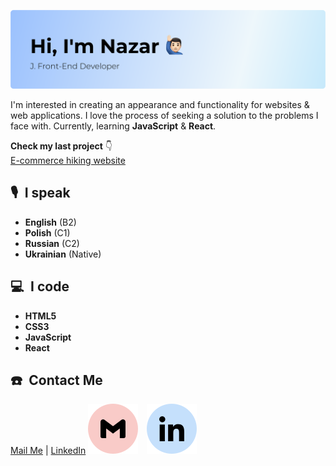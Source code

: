 ![Hi, I'm Nazar][img_header]

<!-- # Hi, I'm Nazar 🙋🏻‍♂️ -->

I'm interested in creating an appearance and functionality for websites & web applications. I love the process of seeking a solution to the problems I face with. Currently, learning **JavaScript** & **React**.

**Check my last project** 👇
<br>
[E-commerce hiking website][link_project]

## 🎙 I speak 

- **English** (B2)  
- **Polish** (C1)  
- **Russian** (C2)  
- **Ukrainian** (Native)

## 💻 I code 

- **HTML5**
- **CSS3**
- **JavaScript**
- **React**

## ☎️ Contact Me 

[Mail Me][link_mail] | [LinkedIn][link_linkedin]
[![Mail][img_gmail]][link_mail] [![LinkedIn][img_linkedin]][link_linkedin]

<!-- Links -->
[link_project]: https://github.com/LiberViator/ecommerce-website
[link_mail]: mailto:nazar.poplavsky@gmail.com
[link_linkedin]: https://www.linkedin.com/in/npko/

<!-- Images -->
[img_header]: assets/header.svg
[img_gmail]: assets/gmail.svg
[img_linkedin]: assets/linkedin.svg
